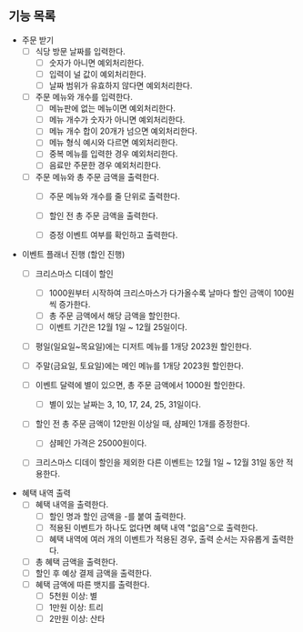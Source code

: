 ## 기능 목록

- 주문 받기
    - [ ] 식당 방문 날짜를 입력한다.
        - [ ] 숫자가 아니면 예외처리한다.
        - [ ] 입력이 널 값이 예외처리한다.
        - [ ] 날짜 범위가 유효하지 않다면 예외처리한다.
    - [ ] 주문 메뉴와 개수를 입력한다.
        - [ ] 메뉴판에 없는 메뉴이면 예외처리한다.
        - [ ] 메뉴 개수가 숫자가 아니면 예외처리한다.
        - [ ] 메뉴 개수 합이 20개가 넘으면 예외처리한다.
        - [ ] 메뉴 형식 예시와 다르면 예외처리한다.
        - [ ] 중복 메뉴를 입력한 경우 예외처리한다.
        - [ ] 음료만 주문한 경우 예외처리한다.
    - [ ] 주문 메뉴와 총 주문 금액을 출력한다.
        - [ ] 주문 메뉴와 개수를 줄 단위로 출력한다.
        - [ ] 할인 전 총 주문 금액을 출력한다.
        - [ ] 증정 이벤트 여부를 확인하고 출력한다.


- 이벤트 플래너 진행 (할인 진행)
    - [ ] 크리스마스 디데이 할인
        - [ ] 1000원부터 시작하여 크리스마스가 다가올수록 날마다 할인 금액이 100원씩 증가한다.
        - [ ] 총 주문 금액에서 해당 금액을 할인한다.
        - [ ] 이벤트 기간은 12월 1일 ~ 12월 25일이다.
    - [ ] 평일(일요일~목요일)에는 디저트 메뉴를 1개당 2023원 할인한다.
    - [ ] 주말(금요일, 토요일)에는 메인 메뉴를 1개당 2023원 할인한다.
    - [ ] 이벤트 달력에 별이 있으면, 총 주문 금액에서 1000원 할인한다.
        - [ ] 별이 있는 날짜는 3, 10, 17, 24, 25, 31일이다.
    - [ ] 할인 전 총 주문 금액이 12만원 이상일 때, 샴페인 1개를 증정한다.
        - [ ] 샴페인 가격은 25000원이다.
    - [ ] 크리스마스 디데이 할인을 제외한 다른 이벤트는 12월 1일 ~ 12월 31일 동안 적용한다.


- 혜택 내역 출력
    - [ ] 혜택 내역을 출력한다.
        - [ ] 할인 명과 할인 금액을 -를 붙여 출력한다.
        - [ ] 적용된 이벤트가 하나도 없다면 혜택 내역 "없음"으로 출력한다.
        - [ ] 혜택 내역에 여러 개의 이벤트가 적용된 경우, 출력 순서는 자유롭게 출력한다.
    - [ ] 총 혜택 금액을 출력한다.
    - [ ] 할인 후 예상 결제 금액을 출력한다.
    - [ ] 혜택 금액에 따른 뱃지를 출력한다.
        - [ ] 5천원 이상: 별
        - [ ] 1만원 이상: 트리
        - [ ] 2만원 이상: 산타

